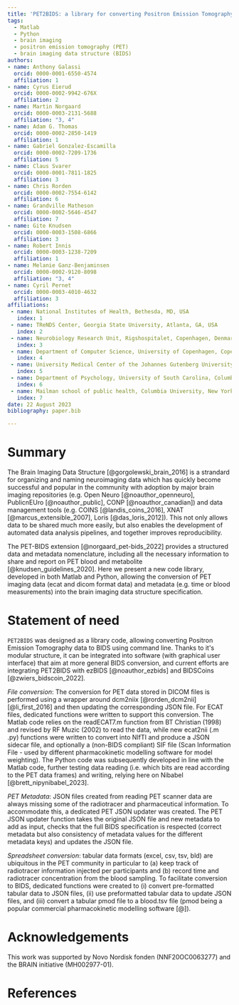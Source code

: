 ```yaml
---
title: 'PET2BIDS: a library for converting Positron Emission Tomography data to BIDS'
tags:
  - Matlab
  - Python
  - brain imaging
  - positron emission tomography (PET)
  - brain imaging data structure (BIDS)
authors:
- name: Anthony Galassi
  orcid: 0000-0001-6550-4574
  affiliation: 1
- name: Cyrus Eierud
  orcid: 0000-0002-9942-676X
  affiliation: 2
- name: Martin Norgaard
  orcid: 0000-0003-2131-5688
  affiliation: "3, 4"
- name: Adam G. Thomas
  orcid: 0000-0002-2850-1419
  affiliation: 1
- name: Gabriel Gonzalez-Escamilla
  orcid: 0000-0002-7209-1736
  affiliation: 5
- name: Claus Svarer
  orcid: 0000-0001-7811-1825
  affiliation: 3
- name: Chris Rorden
  orcid: 0000-0002-7554-6142
  affiliation: 6
- name: Grandville Matheson
  orcid: 0000-0002-5646-4547
  affiliation: 7
- name: Gite Knudsen
  orcid: 0000-0003-1508-6866
  affiliation: 3
- name: Robert Innis
  orcid: 0000-0003-1238-7209
  affiliation: 1 
- name: Melanie Ganz-Benjaminsen
  orcid: 0000-0002-9120-8098
  affiliation: "3, 4"
- name: Cyril Pernet
  orcid: 0000-0003-4010-4632
  affiliation: 3
affiliations:
 - name: National Institutes of Health, Bethesda, MD, USA
   index: 1
 - name: TReNDS Center, Georgia State University, Atlanta, GA, USA
   index: 2
 - name: Neurobiology Research Unit, Rigshospitalet, Copenhagen, Denmark
   index: 3
 - name: Department of Computer Science, University of Copenhagen, Copenhagen, Denmark
   index: 4
 - name: University Medical Center of the Johannes Gutenberg University Mainz, Mainz, Germany
   index: 5
 - name: Department of Psychology, University of South Carolina, Columbia, SC, USA
   index: 6
 - name: Mailman school of public health, Columbia University, New York, NY, USA
   index: 7
date: 22 August 2023
bibliography: paper.bib

---
```


# Summary

The Brain Imaging Data Structure [@gorgolewski_brain_2016] is a strandard for organizing and naming neuroimaging data which has quickly become successful and popular in the community with adoption by major brain imaging repositories (e.g. Open Neuro [@noauthor_openneuro], PublicnEUro [@noauthor_public], CONP [@noauthor_canadian]) and data management tools (e.g. COINS [@landis_coins_2016], XNAT [@marcus_extensible_2007], Loris [@das_loris_2012]). This not only allows data to be shared much more easily, but also enables the development of automated data analysis pipelines, and together improves reproducibility.  

The PET-BIDS extension [@norgaard_pet-bids_2022] provides a structured data and metadata nomenclature, including all the necessary information to share and report on PET blood and metabolite [@knudsen_guidelines_2020]. Here we present a new code library, developed in both Matlab and Python, allowing the conversion of PET imaging data (ecat and dicom format data) and metadata (e.g. time or blood measurements) into the brain imaging data structure specification.

# Statement of need

`PET2BIDS` was designed as a library code, allowing converting Positron Emission Tomography data to BIDS using command line. Thanks to it's modular structure, it can be integrated into software (with graphical user interface) that aim at more general BIDS conversion, and current efforts are integrating PET2BIDS with ezBIDS [@noauthor_ezbids] and BIDSCoins [@zwiers_bidscoin_2022].

_File conversion_: The conversion for PET data stored in DICOM files is performed using a wrapper
around dcm2niix [@rorden_dcm2nii] [@li_first_2016] and then updating the corresponding JSON file. For ECAT files, dedicated functions were written to support this conversion. The Matlab code relies on the readECAT7.m
function from BT Christian (1998) and revised by RF Muzic (2002) to read the data, while new ecat2nii
(.m .py) functions were written to convert into NIfTI and produce a JSON sidecar file, and optionally a
(non-BIDS compliant) SIF file (Scan Information File - used by different pharmacokinetic modelling software for model weighting). The Python code was subsequently developed in line with the Matlab code, further testing
data reading (i.e. which bits are read according to the PET data frames) and writing, relying here on
Nibabel [@brett_nipynibabel_2023].  

_PET Metadata_: JSON files created from reading PET scanner data are always missing some of the
radiotracer and pharmaceutical information. To accommodate this, a dedicated PET JSON updater was
created. The PET JSON updater function takes the original JSON file and new metadata to add as input,
checks that the full BIDS specification is respected (correct metadata but also consistency of metadata
values for the different metadata keys) and updates the JSON file.  

_Spreadsheet conversion_: tabular data formats (excel, csv, tsv, bld) are ubiquitous in the PET
community in particular to (a) keep track of radiotracer information injected per participants and (b)
record time and radiotracer concentration from the blood sampling. To facilitate conversion to BIDS,
dedicated functions were created to (i) convert pre-formatted tabular data to JSON files, (ii) use preformatted tabular data to update JSON files, and (iii) convert a tabular pmod file to a blood.tsv file
(pmod being a popular commercial pharmacokinetic modelling software [@]).

# Acknowledgements

This work was supported by Novo Nordisk fonden (NNF20OC0063277) and the BRAIN initiative (MH002977-01).

# References

